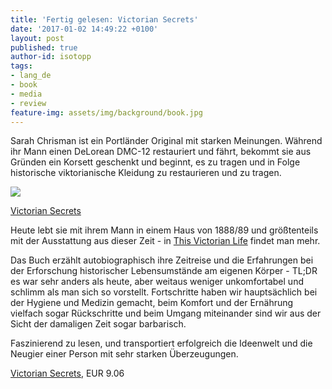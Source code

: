```yaml
---
title: 'Fertig gelesen: Victorian Secrets'
date: '2017-01-02 14:49:22 +0100'
layout: post
published: true
author-id: isotopp
tags:
- lang_de
- book
- media
- review
feature-img: assets/img/background/book.jpg
---
```

Sarah Chrisman ist ein Portländer Original mit starken Meinungen. Während ihr Mann einen DeLorean DMC-12 restauriert und fährt, bekommt sie aus Gründen ein Korsett geschenkt und beginnt, es zu tragen und in Folge historische viktorianische Kleidung zu restaurieren und zu tragen.

[![](/uploads/2017/01/victorian-secrets.jpg)](https://www.amazon.de/Victorian-Secrets-Corset-Taught-Present-ebook/dp/B00E25AV3K)

[Victorian Secrets](https://www.amazon.de/Victorian-Secrets-Corset-Taught-Present-ebook/dp/B00E25AV3K)

Heute lebt sie mit ihrem Mann in einem Haus von 1888/89 und größtenteils mit der Ausstattung aus dieser Zeit - in [This Victorian Life](http://www.thisvictorianlife.com/) findet man mehr.

Das Buch erzählt autobiographisch ihre Zeitreise und die Erfahrungen bei der Erforschung historischer Lebensumstände am eigenen Körper - TL;DR es war sehr anders als heute, aber weitaus weniger unkomfortabel und schlimm als man sich so vorstellt. Fortschritte haben wir hauptsächlich bei der Hygiene und Medizin gemacht, beim Komfort und der Ernährung vielfach sogar Rückschritte und beim Umgang miteinander sind wir aus der Sicht der damaligen Zeit sogar barbarisch.

Faszinierend zu lesen, und transportiert erfolgreich die Ideenwelt und die Neugier einer Person mit sehr starken Überzeugungen.

[Victorian Secrets](https://www.amazon.de/Victorian-Secrets-Corset-Taught-Present-ebook/dp/B00E25AV3K), EUR 9.06

